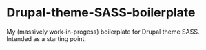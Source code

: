 Drupal-theme-SASS-boilerplate
=============================

My (massively work-in-progess) boilerplate for Drupal theme SASS. Intended as a starting point.
